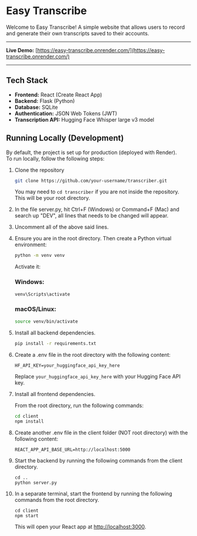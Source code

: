 # Easy Transcribe
Welcome to Easy Transcribe! A simple website that allows users to record and generate their own transcripts saved to their accounts.

---

**Live Demo:** [https://easy-transcribe.onrender.com/](https://easy-transcribe.onrender.com/)

---

## Tech Stack
- **Frontend:** React (Create React App)
- **Backend:** Flask (Python)
- **Database:** SQLite
- **Authentication:** JSON Web Tokens (JWT)
- **Transcription API:** Hugging Face Whisper large v3 model

## Running Locally (Development)

By default, the project is set up for production (deployed with Render).  
To run locally, follow the following steps:

1. Clone the repository
   ```bash
   git clone https://github.com/your-username/transcriber.git
   ```
   You may need to ```cd transcriber``` if you are not inside the repository. This will be your root directory.
   
2. In the file server.py, hit Ctrl+F (Windows) or Command+F (Mac) and search up "DEV", all lines that needs to be changed will appear.
3. Uncomment all of the above said lines.
4. Ensure you are in the root directory. Then create a Python virtual environment:
    ```bash
    python -m venv venv
    ```
    Activate it:
    ### Windows:
    ```bash
    venv\Scripts\activate
    ```
    ### macOS/Linux:
    ```bash
    source venv/bin/activate
    ```
5. Install all backend dependencies.
    ```bash
    pip install -r requirements.txt
    ```
6. Create a .env file in the root directory with the following content:
    ```
    HF_API_KEY=your_huggingface_api_key_here
    ```
    Replace ```your_huggingface_api_key_here``` with your Hugging Face API key.

7. Install all frontend dependencies.

   From the root directory, run the following commands:

   ```bash
   cd client
   npm install
   ```
8. Create another .env file in the client folder (NOT root directory) with the following content:

   ```
   REACT_APP_API_BASE_URL=http://localhost:5000
   ```

9. Start the backend by running the following commands from the client directory.

   ```
   cd ..
   python server.py
   ```

10. In a separate terminal, start the frontend by running the following commands from the root directory.

     ```
     cd client
     npm start
     ```

     This will open your React app at [http://localhost:3000](http://localhost:3000).

